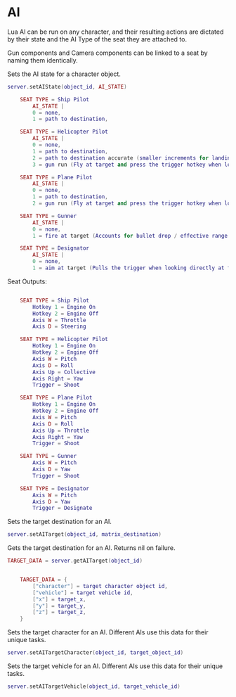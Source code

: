 # AI

Lua AI can be run on any character, and their resulting actions are dictated by their state and the AI Type of the seat they are attached to.

Gun components and Camera components can be linked to a seat by naming them identically. 

Sets the AI state for a character object.

```lua
server.setAIState(object_id, AI_STATE)

	SEAT TYPE = Ship Pilot
		AI_STATE |
		0 = none,
		1 = path to destination,

	SEAT TYPE = Helicopter Pilot
		AI_STATE |
		0 = none,
		1 = path to destination,
		2 = path to destination accurate (smaller increments for landing/takeoff),
		3 = gun run (Fly at target and press the trigger hotkey when locked on),

	SEAT TYPE = Plane Pilot
		AI_STATE |
		0 = none,
		1 = path to destination,
		2 = gun run (Fly at target and press the trigger hotkey when locked on),

	SEAT TYPE = Gunner
		AI_STATE |
		0 = none,
		1 = fire at target (Accounts for bullet drop / effective range when pulling the trigger),

	SEAT TYPE = Designator
		AI_STATE |
		0 = none,
		1 = aim at target (Pulls the trigger when looking directly at target),

```

Seat Outputs:

```lua

	SEAT TYPE = Ship Pilot
		Hotkey 1 = Engine On
		Hotkey 2 = Engine Off
		Axis W = Throttle
		Axis D = Steering

	SEAT TYPE = Helicopter Pilot
		Hotkey 1 = Engine On 
		Hotkey 2 = Engine Off
		Axis W = Pitch
		Axis D = Roll
		Axis Up = Collective
		Axis Right = Yaw
		Trigger = Shoot

	SEAT TYPE = Plane Pilot
		Hotkey 1 = Engine On 
		Hotkey 2 = Engine Off
		Axis W = Pitch
		Axis D = Roll
		Axis Up = Throttle
		Axis Right = Yaw
		Trigger = Shoot

	SEAT TYPE = Gunner
		Axis W = Pitch
		Axis D = Yaw
		Trigger = Shoot

	SEAT TYPE = Designator
		Axis W = Pitch
		Axis D = Yaw
		Trigger = Designate

```

Sets the target destination for an AI.

```lua
server.setAITarget(object_id, matrix_destination)
```

Gets the target destination for an AI. Returns nil on failure.

```lua
TARGET_DATA = server.getAITarget(object_id)
```

```lua

	TARGET_DATA = {
		["character"] = target character object id,
		["vehicle"] = target vehicle id,
		["x"] = target_x,
		["y"] = target_y,
		["z"] = target_z,
	}

```

Sets the target character for an AI. Different AIs use this data for their unique tasks.

```lua
server.setAITargetCharacter(object_id, target_object_id)
```

Sets the target vehicle for an AI. Different AIs use this data for their unique tasks.

```lua
server.setAITargetVehicle(object_id, target_vehicle_id)
```
